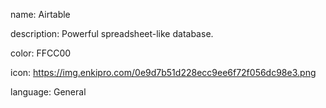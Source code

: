 name: Airtable

description: Powerful spreadsheet-like database.

color: FFCC00

icon: https://img.enkipro.com/0e9d7b51d228ecc9ee6f72f056dc98e3.png

language: General